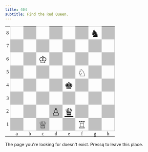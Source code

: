 ```yaml
---
title: 404
subtitle: Find the Red Queen.
---
```


<style>
article {
  padding-bottom: 0;
}
div#content {
  padding-top: 1em;
  text-align: center;
  color: firebrick; /* $F */
}
table {
  margin-left: auto;
  margin-right: auto;
}
table, th, td {
  border: 0;
  padding: 0;
}
header .subtitle {
  font-size: 2em;
}
aside#soimort-toolbar {
  visibility: hidden;
}
</style>

<table style="text-align:center;border-spacing:0pt;font-family:'Arial Unicode MS'; border-collapse:collapse; border-color: silver; border-style: solid; border-width: 0pt 0pt 0pt 0pt">
<tr style="vertical-align:bottom;">
<td style="vertical-align:middle;width:12pt">8</td>
<td style="width:32pt; height:32pt; border-collapse:collapse; border-color: silver; border-style: solid; border-width: 1pt 0pt 0pt 1pt"></td>
<td style="background:silver;"></td>
<td style="width:32pt; height:32pt; border-collapse:collapse; border-color: silver; border-style: solid; border-width: 1pt 0pt 0pt 0pt"></td>
<td style="background:silver;"></td>
<td style="width:32pt; height:32pt; border-collapse:collapse; border-color: silver; border-style: solid; border-width: 1pt 0pt 0pt 0pt"></td>
<td style="background:silver;"></td>
<td style="width:32pt; height:32pt; border-collapse:collapse; border-color: silver; border-style: solid; border-width: 1pt 0pt 0pt 0pt"><span style="font-size:200%;">♞</span></td>
<td style="background:silver;"></td>
</tr>
<tr style="vertical-align:bottom;">
<td style="vertical-align:middle;width:12pt">7</td>
<td style="background:silver;"></td>
<td style="width:32pt; height:32pt;"></td>
<td style="background:silver;"></td>
<td style="width:32pt; height:32pt;"></td>
<td style="background:silver;"></td>
<td style="width:32pt; height:32pt;"></td>
<td style="background:silver;"></td>
<td style="width:32pt; height:32pt; border-collapse:collapse; border-color: silver; border-style: solid; border-width: 0pt 1pt 0pt 0pt"></td>
</tr>
<tr style="vertical-align:bottom;">
<td style="vertical-align:middle;width:12pt">6</td>
<td style="width:32pt; height:32pt; border-collapse:collapse; border-color: silver; border-style: solid; border-width: 0pt 0pt 0pt 1pt"></td>
<td style="background:silver;"></td>
<td style="width:32pt; height:32pt;"><span style="font-size:200%;">♔</span></td>
<td style="background:silver;"></td>
<td style="width:32pt; height:32pt;"></td>
<td style="background:silver;"></td>
<td style="width:32pt; height:32pt;"></td>
<td style="background:silver;"></td>
</tr>
<tr style="vertical-align:bottom;">
<td style="vertical-align:middle;width:12pt">5</td>
<td style="background:silver;"></td>
<td style="width:32pt; height:32pt;"></td>
<td style="background:silver;"></td>
<td style="width:32pt; height:32pt;"></td>
<td style="background:silver;"></td>
<td style="width:32pt; height:32pt;"><span style="font-size:200%;">♘</span></td>
<td style="background:silver;"></td>
<td style="width:32pt; height:32pt; border-collapse:collapse; border-color: silver; border-style: solid; border-width: 0pt 1pt 0pt 0pt"></td>
</tr>
<tr style="vertical-align:bottom;">
<td style="vertical-align:middle;width:12pt">4</td>
<td style="width:32pt; height:32pt; border-collapse:collapse; border-color: silver; border-style: solid; border-width: 0pt 0pt 0pt 1pt"></td>
<td style="background:silver;"></td>
<td style="width:32pt; height:32pt;"></td>
<td style="background:silver;"></td>
<td style="width:32pt; height:32pt;"><span style="font-size:200%;">♚</span></td>
<td style="background:silver;"></td>
<td style="width:32pt; height:32pt;"></td>
<td style="background:silver;"></td>
</tr>
<tr style="vertical-align:bottom;">
<td style="vertical-align:middle;width:12pt">3</td>
<td style="background:silver;"></td>
<td style="width:32pt; height:32pt;"></td>
<td style="background:silver;"></td>
<td style="width:32pt; height:32pt;"></td>
<td style="background:silver;"></td>
<td style="width:32pt; height:32pt;"></td>
<td style="background:silver;"></td>
<td style="width:32pt; height:32pt; border-collapse:collapse; border-color: silver; border-style: solid; border-width: 0pt 1pt 0pt 0pt"></td>
</tr>
<tr style="vertical-align:bottom;">
<td style="vertical-align:middle;width:12pt">2</td>
<td style="width:32pt; height:32pt; border-collapse:collapse; border-color: silver; border-style: solid; border-width: 0pt 0pt 0pt 1pt"></td>
<td style="background:silver;"></td>
<td style="width:32pt; height:32pt;"></td>
<td style="background:silver;"><span style="font-size:200%;">♙</span></td>
<td style="width:32pt; height:32pt;"><span style="font-size:200%;"><a href="/">♛</a></span></td>
<td style="background:silver;"></td>
<td style="width:32pt; height:32pt;"></td>
<td style="background:silver;"></td>
</tr>
<tr style="vertical-align:bottom;">
<td style="vertical-align:middle;width:12pt">1</td>
<td style="background:silver;"></td>
<td style="width:32pt; height:32pt; border-collapse:collapse; border-color: silver; border-style: solid; border-width: 0pt 0pt 1pt 0pt"></td>
<td style="background:silver;"><span style="font-size:200%;">♕</span></td>
<td style="width:32pt; height:32pt; border-collapse:collapse; border-color: silver; border-style: solid; border-width: 0pt 0pt 1pt 0pt"></td>
<td style="background:silver;"></td>
<td style="width:32pt; height:32pt; border-collapse:collapse; border-color: silver; border-style: solid; border-width: 0pt 0pt 1pt 0pt"><span style="font-size:200%;">♖</span></td>
<td style="background:silver;"></td>
<td style="width:32pt; height:32pt; border-collapse:collapse; border-color: silver; border-style: solid; border-width: 0pt 1pt 1pt 0pt"></td>
</tr>
<tr>
<td></td>
<td>a</td>
<td>b</td>
<td>c</td>
<td>d</td>
<td>e</td>
<td>f</td>
<td>g</td>
<td>h</td>
</tr>
</table>

The page you're looking for doesn't exist. Press<kbd>q</kbd> to leave this place.
